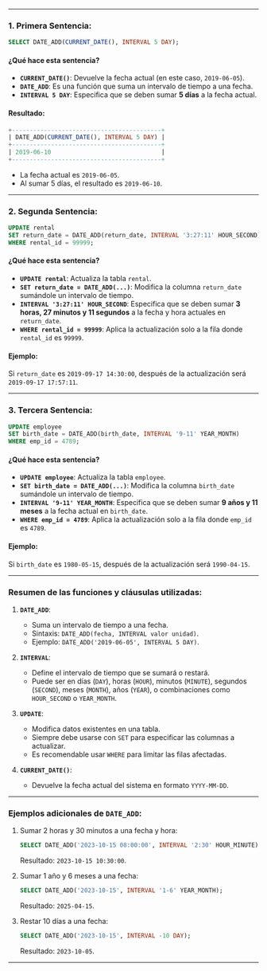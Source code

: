 
---

### 1. Primera Sentencia:
```sql
SELECT DATE_ADD(CURRENT_DATE(), INTERVAL 5 DAY);
```

#### ¿Qué hace esta sentencia?
- **`CURRENT_DATE()`**: Devuelve la fecha actual (en este caso, `2019-06-05`).
- **`DATE_ADD`**: Es una función que suma un intervalo de tiempo a una fecha.
- **`INTERVAL 5 DAY`**: Especifica que se deben sumar **5 días** a la fecha actual.

#### Resultado:
```sql
+------------------------------------------+
| DATE_ADD(CURRENT_DATE(), INTERVAL 5 DAY) |
+------------------------------------------+
| 2019-06-10                               |
+------------------------------------------+
```
- La fecha actual es `2019-06-05`.
- Al sumar 5 días, el resultado es `2019-06-10`.

---

### 2. Segunda Sentencia:
```sql
UPDATE rental
SET return_date = DATE_ADD(return_date, INTERVAL '3:27:11' HOUR_SECOND)
WHERE rental_id = 99999;
```

#### ¿Qué hace esta sentencia?
- **`UPDATE rental`**: Actualiza la tabla `rental`.
- **`SET return_date = DATE_ADD(...)`**: Modifica la columna `return_date` sumándole un intervalo de tiempo.
- **`INTERVAL '3:27:11' HOUR_SECOND`**: Especifica que se deben sumar **3 horas, 27 minutos y 11 segundos** a la fecha y hora actuales en `return_date`.
- **`WHERE rental_id = 99999`**: Aplica la actualización solo a la fila donde `rental_id` es `99999`.

#### Ejemplo:
Si `return_date` es `2019-09-17 14:30:00`, después de la actualización será `2019-09-17 17:57:11`.

---

### 3. Tercera Sentencia:
```sql
UPDATE employee
SET birth_date = DATE_ADD(birth_date, INTERVAL '9-11' YEAR_MONTH)
WHERE emp_id = 4789;
```

#### ¿Qué hace esta sentencia?
- **`UPDATE employee`**: Actualiza la tabla `employee`.
- **`SET birth_date = DATE_ADD(...)`**: Modifica la columna `birth_date` sumándole un intervalo de tiempo.
- **`INTERVAL '9-11' YEAR_MONTH`**: Especifica que se deben sumar **9 años y 11 meses** a la fecha actual en `birth_date`.
- **`WHERE emp_id = 4789`**: Aplica la actualización solo a la fila donde `emp_id` es `4789`.

#### Ejemplo:
Si `birth_date` es `1980-05-15`, después de la actualización será `1990-04-15`.

---

### Resumen de las funciones y cláusulas utilizadas:

1. **`DATE_ADD`**:
    - Suma un intervalo de tiempo a una fecha.
    - Sintaxis: `DATE_ADD(fecha, INTERVAL valor unidad)`.
    - Ejemplo: `DATE_ADD('2019-06-05', INTERVAL 5 DAY)`.

2. **`INTERVAL`**:
    - Define el intervalo de tiempo que se sumará o restará.
    - Puede ser en días (`DAY`), horas (`HOUR`), minutos (`MINUTE`), segundos (`SECOND`), meses (`MONTH`), años (`YEAR`), o combinaciones como `HOUR_SECOND` o `YEAR_MONTH`.

3. **`UPDATE`**:
    - Modifica datos existentes en una tabla.
    - Siempre debe usarse con `SET` para especificar las columnas a actualizar.
    - Es recomendable usar `WHERE` para limitar las filas afectadas.

4. **`CURRENT_DATE()`**:
    - Devuelve la fecha actual del sistema en formato `YYYY-MM-DD`.

---

### Ejemplos adicionales de `DATE_ADD`:

1. Sumar 2 horas y 30 minutos a una fecha y hora:
   ```sql
   SELECT DATE_ADD('2023-10-15 08:00:00', INTERVAL '2:30' HOUR_MINUTE);
   ```
   Resultado: `2023-10-15 10:30:00`.

2. Sumar 1 año y 6 meses a una fecha:
   ```sql
   SELECT DATE_ADD('2023-10-15', INTERVAL '1-6' YEAR_MONTH);
   ```
   Resultado: `2025-04-15`.

3. Restar 10 días a una fecha:
   ```sql
   SELECT DATE_ADD('2023-10-15', INTERVAL -10 DAY);
   ```
   Resultado: `2023-10-05`.

---

